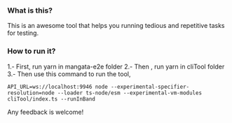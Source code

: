 ###  What is this? 
This is an awesome tool that helps you running tedious and repetitive tasks for testing. 
### How to run it?
1.- First, run yarn in mangata-e2e folder
2.- Then , run yarn in cliTool folder
3.- Then use this command to run the tool, 
```
API_URL=ws://localhost:9946 node --experimental-specifier-resolution=node --loader ts-node/esm --experimental-vm-modules cliTool/index.ts --runInBand
```
Any feedback is welcome!
